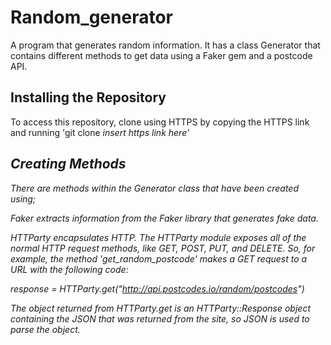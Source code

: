 # Random_generator
A program that generates random information. It has a class Generator that contains different methods to get data using a Faker gem and a postcode API.

## Installing the Repository
To access this repository, clone using HTTPS by copying the HTTPS link and running 'git clone <i>insert https link here'

## Creating Methods
There are methods within the Generator class that have been created using;

 Faker extracts information from the Faker library that generates fake data.

 HTTParty encapsulates HTTP. The HTTParty module exposes all of the normal HTTP request methods, like GET, POST, PUT, and DELETE. So, for example, the method 'get_random_postcode' makes a GET request to a URL with the following code:

  response =
      HTTParty.get("http://api.postcodes.io/random/postcodes")

 The object returned from HTTParty.get is an HTTParty::Response object containing the JSON that was returned from the site, so JSON is used to parse the object.
